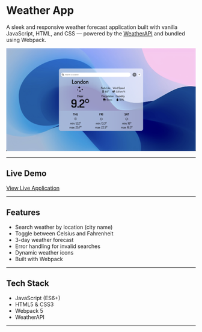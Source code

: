 # Weather App

A sleek and responsive weather forecast application built with vanilla JavaScript, HTML, and CSS — powered by the [WeatherAPI](https://www.weatherapi.com/) and bundled using Webpack.

![screenshot](./src/images/screenshot.png)

---

## Live Demo
[View Live Application](https://leoandradej.github.io/weather-app/)

---

## Features

- Search weather by location (city name)
- Toggle between Celsius and Fahrenheit
- 3-day weather forecast
- Error handling for invalid searches
- Dynamic weather icons
- Built with Webpack

---

## Tech Stack

- JavaScript (ES6+)
- HTML5 & CSS3
- Webpack 5
- WeatherAPI

---
